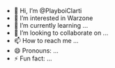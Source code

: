 - 👋 Hi, I’m @PlayboiClarti
- 👀 I’m interested in Warzone
- 🌱 I’m currently learning ...
- 💞️ I’m looking to collaborate on ...
- 📫 How to reach me ...
- 😄 Pronouns: ...
- ⚡ Fun fact: ...

<!---
PlayboiClarti/PlayboiClarti is a ✨ special ✨ repository because its `README.md` (this file) appears on your GitHub profile.
You can click the Preview link to take a look at your changes.
--->

